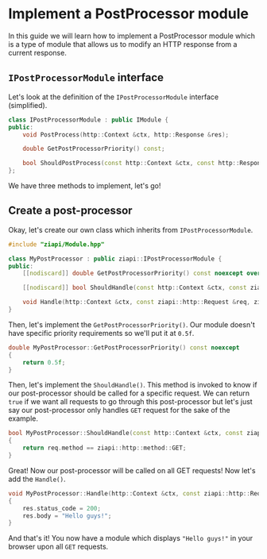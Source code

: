 # Implement a PostProcessor module

In this guide we will learn how to implement a PostProcessor module which is a type of module that allows us to modify an HTTP response from a current response.

## `IPostProcessorModule` interface

Let's look at the definition of the `IPostProcessorModule` interface (simplified).

```c++
class IPostProcessorModule : public IModule {
public:
    void PostProcess(http::Context &ctx, http::Response &res);

    double GetPostProcessorPriority() const;

    bool ShouldPostProcess(const http::Context &ctx, const http::Response &res) const;
};
```

We have three methods to implement, let's go!

## Create a post-processor

Okay, let's create our own class which inherits from `IPostProcessorModule`.

```c++
#include "ziapi/Module.hpp"

class MyPostProcessor : public ziapi::IPostProcessorModule {
public:
    [[nodiscard]] double GetPostProcessorPriority() const noexcept override;

    [[nodiscard]] bool ShouldHandle(const http::Context &ctx, const ziapi::http::Request &req);

    void Handle(http::Context &ctx, const ziapi::http::Request &req, ziapi::http::Response &res);
}
```

Then, let's implement the `GetPostProcessorPriority()`. Our module doesn't have specific priority requirements so we'll put it at `0.5f`.

```c++
double MyPostProcessor::GetPostProcessorPriority() const noexcept
{
    return 0.5f;
}
```

Then, let's implement the `ShouldHandle()`. This method is invoked to know if our post-processor should be called for a specific request. We can return `true` if we want all requests to go through this post-processor but let's just say our post-processor only handles `GET` request for the sake of the example.

```c++
bool MyPostProcessor::ShouldHandle(const http::Context &ctx, const ziapi::http::Request &req)
{
    return req.method == ziapi::http::method::GET;
}
```

Great! Now our post-processor will be called on all GET requests! Now let's add the `Handle()`.

```c++
void MyPostProcessor::Handle(http::Context &ctx, const ziapi::http::Request &req, ziapi::http::Response &res)
{
    res.status_code = 200;
    res.body = "Hello guys!";
}
```

And that's it! You now have a module which displays `"Hello guys!"` in your browser upon all `GET` requests.
